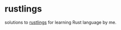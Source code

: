 # rustlings

solutions to [rustlings](https://github.com/rust-lang/rustlings) for learning Rust language by me.
